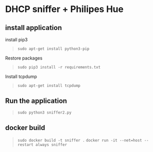 # DHCP sniffer + Philipes Hue

## install application

install pip3
> `sudo apt-get install python3-pip`

Restore packages
> `sudo pip3 install -r requirements.txt`

Install tcpdump
> `sudo apt-get install tcpdump`

## Run the application

> `sudo python3 sniffer2.py`

## docker build

> `sudo docker build -t sniffer .`
> `docker run -it --net=host --restart always sniffer`